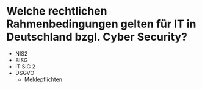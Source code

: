 # Welche rechtlichen Rahmenbedingungen gelten für IT in Deutschland bzgl. Cyber Security?
- NIS2
- BISG
- IT SiG 2
- DSGVO
    - Meldepflichten